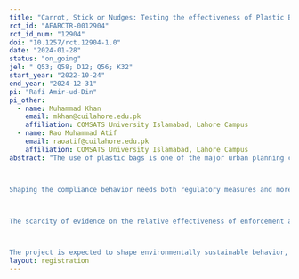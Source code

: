 ```yaml
---
title: "Carrot, Stick or Nudges: Testing the effectiveness of Plastic Bag Compliance Behavior in Islamabad, Pakistan"
rct_id: "AEARCTR-0012904"
rct_id_num: "12904"
doi: "10.1257/rct.12904-1.0"
date: "2024-01-28"
status: "on_going"
jel: " Q53; Q58; D12; Q56; K32"
start_year: "2022-10-24"
end_year: "2024-12-31"
pi: "Rafi Amir-ud-Din"
pi_other:
  - name: Muhammad Khan
    email: mkhan@cuilahore.edu.pk
    affiliation: COMSATS University Islamabad, Lahore Campus
  - name: Rao Muhammad Atif
    email: raoatif@cuilahore.edu.pk
    affiliation: COMSATS University Islamabad, Lahore Campus
abstract: "The use of plastic bags is one of the major urban planning challenges in Pakistan. Despite the ban in few locations in Pakistan, the consumption of single-use plastic bags is still widespread. Existing evidence suggests that monitoring and enforcement generate deterrence effects, but there are limits to such deterrence, and deterrence itself cannot fully explain all patterns of compliance behavior. Further research is needed to identify additional tools to ensure compliance with environmental regulations. 

Shaping the compliance behavior needs both regulatory measures and more innovative information-dissemination-based approaches. One such approach is nudging --- a promising new policy tool, which is relatively less costly, less aggressive, and more effective. The literal meaning of nudging is to coax or gently encourage someone to do something. Nudge interventions can be very effective in an environment of weak enforcement of laws (as is generally the case in Pakistan), which explains why many governments have turned to nudge policy to influence people’s behavior. However, little is known about how to nudge environmental behavior, specifically, how to influence plastic bag consumption behavior in the retail markets in Pakistan. 

The scarcity of evidence on the relative effectiveness of enforcement and nudge approaches requires an analysis of the relative effectiveness of the enforcement measures and environmental nudges in generating plastic bag compliance behavior in Pakistan. To ensure that our proposed research is aligned with the best environmental practices and has maximum policy impact, we shall partner with the Environmental Protection Agency (EPA-PAK), Sustainable Development Policy Institute (SDPI), and World-Wide Fund for Nature (WWF). We shall measure the effectiveness of a series of policy interventions (regulations and nudges) on the compliance behavior of retailers in Islamabad, Pakistan. The investigation will also focus on the longitudinal aspect of the interventions. We shall analyze how long the impact of enforcement and environmental nudges lasts. We expect our experiment to reveal the extent to which sanctions and nudges affect compliance behavior. The study results will provide guidelines to the regulators to improve plastic bag users’ compliance behavior. Generating evidence regarding the effect of creating a norm in an environment of weak enforcement will be the most important contribution of this study. 

The project is expected to shape environmentally sustainable behavior, facilitate the implementation of public policies, and suggest an optimal degree of enforcement and nudging to achieve required compliance behavior. The mix of academic and policy-related expertise of the research team is expected to make the proposed study technically rigorous and relevant to national needs. The project also addresses relevant considerations, especially related to sectoral collaborations and methodological ones and suggests a methodology that should yield policy relevant information. It will also help generalize the finding in other areas of Pakistan. For instance, involving the Environmental Protection Agency, SDPI, and international stakeholders such as WWF in the current project will ensure that the project’s objectives align with the national environmental policies and are informed by best practices in the developed world."
layout: registration
---
```


